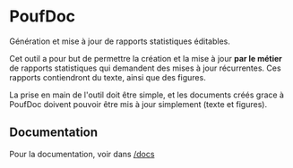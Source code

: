# PoufDoc

Génération et mise à jour de rapports statistiques éditables.

Cet outil a pour but de permettre la création et la mise à jour **par le métier** de rapports statistiques qui demandent des mises à jour récurrentes. Ces rapports contiendront du texte, ainsi que des figures.

La prise en main de l'outil doit être simple, et les documents créés grace à PoufDoc doivent pouvoir être mis à jour simplement (texte et figures).


## Documentation

Pour la documentation, voir dans [/docs](./docs)
